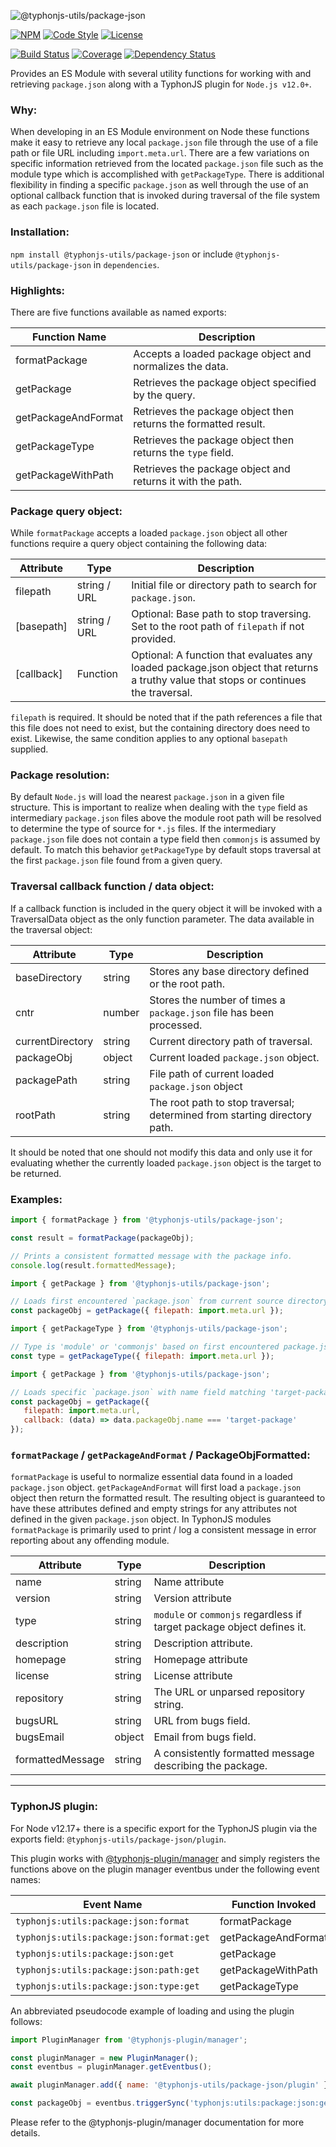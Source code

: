 ![@typhonjs-utils/package-json](https://i.imgur.com/C8LtPVY.png)

[![NPM](https://img.shields.io/npm/v/@typhonjs-utils/package-json.svg?label=npm)](https://www.npmjs.com/package/@typhonjs-utils/package-json)
[![Code Style](https://img.shields.io/badge/code%20style-allman-yellowgreen.svg?style=flat)](https://en.wikipedia.org/wiki/Indent_style#Allman_style)
[![License](https://img.shields.io/badge/license-MPLv2-yellowgreen.svg?style=flat)](https://github.com/typhonjs-node-utils/package-json/blob/main/LICENSE)

[![Build Status](https://github.com/typhonjs-node-utils/package-json/workflows/CI/CD/badge.svg)](#)
[![Coverage](https://img.shields.io/codecov/c/github/typhonjs-node-utils/package-json.svg)](https://codecov.io/github/typhonjs-node-utils/package-json)
[![Dependency Status](https://david-dm.org/typhonjs-node-utils/package-json.svg)](https://david-dm.org/typhonjs-node-utils/package-json)

Provides an ES Module with several utility functions for working with and retrieving `package.json` along with a 
TyphonJS plugin for `Node.js v12.0+`.

### Why:

When developing in an ES Module environment on Node these functions make it easy to retrieve any local `package.json` 
file through the use of a file path or file URL including `import.meta.url`. There are a few variations on specific 
information retrieved from the located `package.json` file such as the module type which is accomplished with 
`getPackageType`. There is additional flexibility in finding a specific `package.json` as well through the use of an
optional callback function that is invoked during traversal of the file system as each `package.json` file is located.

### Installation:

`npm install @typhonjs-utils/package-json` or include `@typhonjs-utils/package-json` in `dependencies`.

### Highlights:

There are five functions available as named exports:

| Function Name       | Description                                                     |
| ------------------- | --------------------------------------------------------------- |
| formatPackage       | Accepts a loaded package object and normalizes the data.        | 
| getPackage          | Retrieves the package object specified by the query.            |
| getPackageAndFormat | Retrieves the package object then returns the formatted result. |
| getPackageType      | Retrieves the package object then returns the `type` field.     |
| getPackageWithPath  | Retrieves the package object and returns it with the path.      |

### Package query object:
While `formatPackage` accepts a loaded `package.json` object all other functions require a query object containing the 
following data:

| Attribute  | Type         | Description                                                                                                                           |
| ---------- | ------------ | ------------------------------------------------------------------------------------------------------------------------------------- |
| filepath   | string / URL | Initial file or directory path to search for `package.json`.                                                                          | 
| [basepath] | string / URL | Optional: Base path to stop traversing. Set to the root path of `filepath` if not provided.                                           |
| [callback] | Function     | Optional: A function that evaluates any loaded package.json object that returns a truthy value that stops or continues the traversal. |

`filepath` is required. It should be noted that if the path references a file that this file does not need to exist, but
the containing directory does need to exist. Likewise, the same condition applies to any optional `basepath` supplied.

### Package resolution:
By default `Node.js` will load the nearest `package.json` in a given file structure. This is important to realize when
dealing with the `type` field as intermediary `package.json` files above the module root path will be resolved to 
determine the type of source for `*.js` files. If the intermediary `package.json` file does not contain a type field 
then `commonjs` is assumed by default. To match this behavior `getPackageType` by default stops traversal at the first 
`package.json` file found from a given query. 

### Traversal callback function / data object:

If a callback function is included in the query object it will be invoked with a TraversalData object as the only
function parameter. The data available in the traversal object:

| Attribute        | Type   | Description                                                               |
| ---------------- | ------ | ------------------------------------------------------------------------- |
| baseDirectory    | string | Stores any base directory defined or the root path.                       | 
| cntr             | number | Stores the number of times a `package.json` file has been processed.      |
| currentDirectory | string | Current directory path of traversal.                                      |
| packageObj       | object | Current loaded `package.json` object.                                     |
| packagePath      | string | File path of current loaded `package.json` object                         |
| rootPath         | string | The root path to stop traversal; determined from starting directory path. |

It should be noted that one should not modify this data and only use it for evaluating whether the currently loaded
`package.json` object is the target to be returned. 

### Examples:
```js
import { formatPackage } from '@typhonjs-utils/package-json';

const result = formatPackage(packageObj);

// Prints a consistent formatted message with the package info.
console.log(result.formattedMessage);
```

```js
import { getPackage } from '@typhonjs-utils/package-json';

// Loads first encountered `package.json` from current source directory.
const packageObj = getPackage({ filepath: import.meta.url }); 
```

```js
import { getPackageType } from '@typhonjs-utils/package-json';

// Type is 'module' or 'commonjs' based on first encountered package.json from current source directory. 
const type = getPackageType({ filepath: import.meta.url }); 
```

```js
import { getPackage } from '@typhonjs-utils/package-json';

// Loads specific `package.json` with name field matching 'target-package' from current source directory.
const packageObj = getPackage({ 
   filepath: import.meta.url, 
   callback: (data) => data.packageObj.name === 'target-package' 
});
```
### `formatPackage` / `getPackageAndFormat` / PackageObjFormatted:

`formatPackage` is useful to normalize essential data found in a loaded `package.json` object. `getPackageAndFormat` 
will first load a `package.json` object then return the formatted result. The resulting object is guaranteed to have
these attributes defined and empty strings for any attributes not defined in the given `package.json` object. In 
TyphonJS modules `formatPackage` is primarily used to print / log a consistent message in error reporting about any 
offending module.

| Attribute        | Type   | Description                                                                                                                 |
| ---------------- | ------ | ------------------------------------------------------------------------- |
| name             | string | Name attribute                                                            | 
| version          | string | Version attribute                                                         |
| type             | string | `module` or `commonjs` regardless if target package object defines it.    |
| description      | string | Description attribute.                                                    |
| homepage         | string | Homepage attribute                                                        |
| license          | string | License attribute                                                         |
| repository       | string | The URL or unparsed repository string.                                    |
| bugsURL          | string | URL from bugs field.                                                      |
| bugsEmail        | object | Email from bugs field.                                                    |
| formattedMessage | string | A consistently formatted message describing the package.                  |

------

### TyphonJS plugin:

For Node v12.17+ there is a specific export for the TyphonJS plugin via the exports field:
`@typhonjs-utils/package-json/plugin`. 

This plugin works with [@typhonjs-plugin/manager](https://www.npmjs.com/package/@typhonjs-plugin/manager) and simply 
registers the functions above on the plugin manager eventbus under the following event names:

| Event Name                               | Function Invoked    |
| ---------------------------------------- | ------------------- |
| `typhonjs:utils:package:json:format`     | formatPackage       | 
| `typhonjs:utils:package:json:format:get` | getPackageAndFormat |
| `typhonjs:utils:package:json:get`        | getPackage          |
| `typhonjs:utils:package:json:path:get`   | getPackageWithPath  |
| `typhonjs:utils:package:json:type:get`   | getPackageType      |

An abbreviated pseudocode example of loading and using the plugin follows:
```js
import PluginManager from '@typhonjs-plugin/manager';

const pluginManager = new PluginManager();
const eventbus = pluginManager.getEventbus();

await pluginManager.add({ name: '@typhonjs-utils/package-json/plugin' });

const packageObj = eventbus.triggerSync('typhonjs:utils:package:json:get', { filepath: import.meta.url });
```

Please refer to the @typhonjs-plugin/manager documentation for more details.
